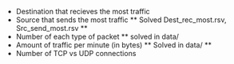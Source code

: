 * Destination that recieves the most traffic
* Source that sends the most traffic
** Solved  Dest_rec_most.rsv, Src_send_most.rsv **
* Number of each type of packet
	** solved in data/
* Amount of traffic per minute (in bytes)
	** Solved in data/ **
* Number of TCP vs UDP connections
